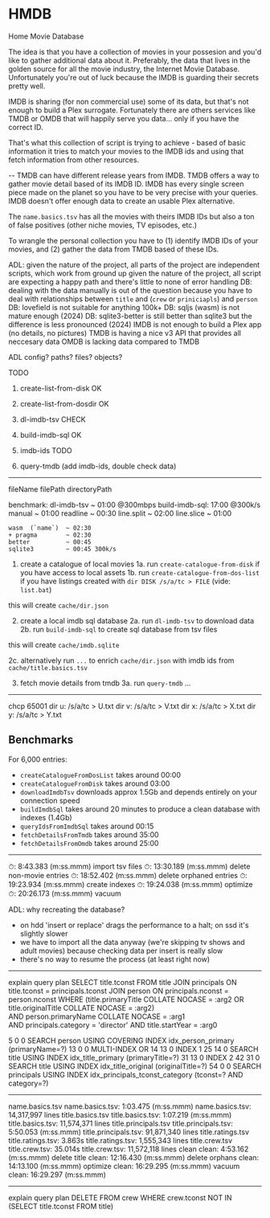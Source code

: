 # HMDB

Home Movie Database

The idea is that you have a collection of movies in your possesion and you'd like to gather additional data about it.
Preferably, the data that lives in the golden source for all the movie industry, the Internet Movie Database.
Unfortunately you're out of luck because the IMDB is guarding their secrets pretty well.

IMDB is sharing (for non commercial use) some of its data, but that's not enough to build a Plex surrogate.
Fortunately there are others services like TMDB or OMDB that will happily serve you data... only if you have the correct ID.

That's what this collection of script is trying to achieve - based of basic information it tries to match your movies to the IMDB ids and using that fetch information from other resources.

--
TMDB can have different release years from IMDB.
TMDB offers a way to gather movie detail based of its IMDB ID.
IMDB has every single screen piece made on the planet so you have to be very precise with your queries.
IMDB doesn't offer enough data to create an usable Plex alternative.

The `name.basics.tsv` has all the movies with theirs IMDB IDs but also a ton of false positives (other niche movies, TV episodes, etc.)

To wrangle the personal collection you have to (1) identify IMDB IDs of your movies, and (2) gather the data from TMDB based of these IDs.

ADL:
given the nature of the project, all parts of the project are independent scripts, which work from ground up
given the nature of the project, all script are expecting a happy path and there's little to none of error handling
DB: dealing with the data manually is out of the question because you have to deal with relationships between `title` and (`crew` or `priniciapls`) and `person`
DB: lovefield is not suitable for anything 100k+
DB: sqljs (wasm) is not mature enough (2024)
DB: sqlite3-better is still better than sqlite3 but the difference is less pronounced (2024)
IMDB is not enough to build a Plex app (no details, no pictures)
TMDB is having a nice v3 API that provides all neccesary data
OMDB is lacking data compared to TMDB

ADL
config? paths? files? objects?

TODO

1. create-list-from-disk OK
2. create-list-from-dosdir OK
3. dl-imdb-tsv CHECK
4. build-imdb-sql OK

5. imdb-ids TODO
6. query-tmdb (add imdb-ids, double check data)

---

fileName
filePath
directoryPath

benchmark:
dl-imdb-tsv ~ 01:00 @300mbps
build-imdb-sql: 17:00 @300k/s
manual ~ 01:00
readline ~ 00:30
line.split ~ 02:00
line.slice ~ 01:00

    wasm  (`name`)  ~ 02:30
    + pragma        ~ 02:30
    better          ~ 00:45
    sqlite3         ~ 00:45 300k/s

1. create a catalogue of local movies
   1a. run `create-catalogue-from-disk` if you have access to local assets
   1b. run `create-catalogue-from-dos-list` if you have listings created with `dir DISK /s/a/tc > FILE` (vide: `list.bat`)

this will create `cache/dir.json`

2. create a local imdb sql database
   2a. run `dl-imdb-tsv` to download data
   2b. run `build-imdb-sql` to create sql database from tsv files

this will create `cache/imdb.sqlite`

2c. alternatively run `...` to enrich `cache/dir.json` with imdb ids from `cache/title.basics.tsv`

3. fetch movie details from tmdb
   3a. run `query-tmdb` ...

---

chcp 65001
dir u: /s/a/tc > U.txt
dir v: /s/a/tc > V.txt
dir x: /s/a/tc > X.txt
dir y: /s/a/tc > Y.txt

## Benchmarks

For 6,000 entries:

-   `createCatalogueFromDosList` takes around 00:00
-   `createCatalogueFromDisk` takes around 03:00
-   `downloadImdbTsv` downloads approx 1.5Gb and depends entirely on your connection speed
-   `buildImdbSql` takes around 20 minutes to produce a clean database with indexes (1.4Gb)
-   `queryIdsFromImdbSql` takes around 00:15
-   `fetchDetailsFromTmdb` takes around 35:00
-   `fetchDetailsFromOmdb` takes around 25:00

---

⏱: 8:43.383 (m:ss.mmm) import tsv files
⏱: 13:30.189 (m:ss.mmm) delete non-movie entries
⏱: 18:52.402 (m:ss.mmm) delete orphaned entries
⏱: 19:23.934 (m:ss.mmm) create indexes
⏱: 19:24.038 (m:ss.mmm) optimize
⏱: 20:26.173 (m:ss.mmm) vacuum

ADL:
why recreating the database?

-   on hdd 'insert or replace' drags the performance to a halt; on ssd it's slightly slower
-   we have to import all the data anyway (we're skipping tv shows and adult movies) because checking data per insert is really slow
-   there's no way to resume the process (at least right now)

---

explain query plan SELECT title.tconst FROM title
JOIN principals ON title.tconst = principals.tconst
JOIN person ON principals.nconst = person.nconst
WHERE
(title.primaryTitle COLLATE NOCASE = :arg2 OR title.originalTitle COLLATE NOCASE = :arg2)  
AND person.primaryName COLLATE NOCASE = :arg1  
AND principals.category = 'director'
AND title.startYear = :arg0

5 0 0 SEARCH person USING COVERING INDEX idx_person_primary (primaryName=?)
13 0 0 MULTI-INDEX OR
14 13 0 INDEX 1
25 14 0 SEARCH title USING INDEX idx_title_primary (primaryTitle=?)
31 13 0 INDEX 2
42 31 0 SEARCH title USING INDEX idx_title_original (originalTitle=?)
54 0 0 SEARCH principals USING INDEX idx_principals_tconst_category (tconst=? AND category=?)

---

name.basics.tsv
name.basics.tsv: 1:03.475 (m:ss.mmm)
name.basics.tsv: 14,317,997 lines
title.basics.tsv
title.basics.tsv: 1:07.219 (m:ss.mmm)
title.basics.tsv: 11,574,371 lines
title.principals.tsv
title.principals.tsv: 5:50.053 (m:ss.mmm)
title.principals.tsv: 91,871,340 lines
title.ratings.tsv
title.ratings.tsv: 3.863s
title.ratings.tsv: 1,555,343 lines
title.crew.tsv
title.crew.tsv: 35.014s
title.crew.tsv: 11,572,118 lines
clean
clean: 4:53.162 (m:ss.mmm) delete title
clean: 12:16.430 (m:ss.mmm) delete orphans
clean: 14:13.100 (m:ss.mmm) optimize
clean: 16:29.295 (m:ss.mmm) vacuum
clean: 16:29.297 (m:ss.mmm)

---

explain query plan DELETE FROM crew WHERE crew.tconst NOT IN (SELECT title.tconst FROM title)
